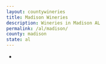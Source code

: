 ```yaml
---
layout: countywineries
title: Madison Wineries
description: Wineries in Madison AL
permalink: /al/madison/
county: madison
state: al
---
```

-
